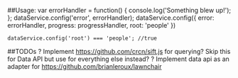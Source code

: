 
##Usage:
    var errorHandler = function() {
        console.log('Something blew up!');
        };
    dataService.config('error', errorHandler);
    dataService.config({
        error: errorHandler,
        progress: progressHandler,
        root: 'people'
        })

    dataService.config('root') === 'people'; //true

##TODOs
    ? Implement https://github.com/crcn/sift.js for querying? Skip this for Data API but use for everything else instead?
    ? Implement data api as an adapter for https://github.com/brianleroux/lawnchair

